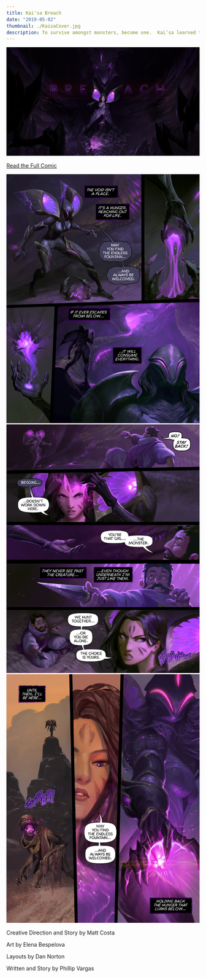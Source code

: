 ```yaml
---
title: Kai'sa Breach
date: "2019-05-02"
thumbnail: ./KaisaCover.jpg
description: To survive amongst monsters, become one.  Kai’sa learned this lesson as a little girl.  Now as a grown woman she has to grapple with not being of the void, but not being wholly human either.  Like most coming of age characters, she is trying to find her place in the world.
---
```


<div class="kg-card kg-image-card kg-width-wide">

![Kai'sa](./kaisa.jpg)

</div>

<!-- [Read the comic](https://na.leagueoflegends.com/en/featured/kaisa-comic) -->
<div class="center">
  <a href="https://na.leagueoflegends.com/en/featured/kaisa-comic" class="button primary large">Read the Full Comic</a>
</div>

<div class="kg-card kg-image-card kg-width-wide">

![Kai'sa](./Kaisa_02_Live.jpg)
![Kai'sa](./Kaisa_07_Live.jpg)
![Kai'sa](./Kaisa_16_Live.jpg)

Creative Direction and Story by Matt Costa

Art by Elena Bespelova

Layouts by Dan Norton

Written and Story by Phillip Vargas

</div>
